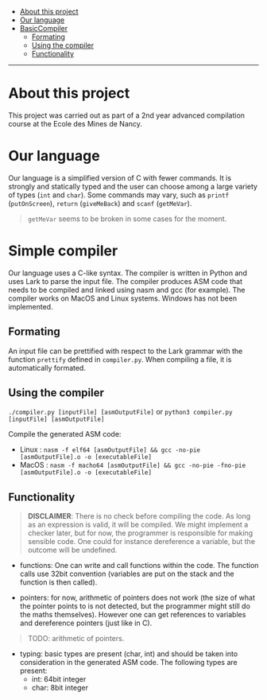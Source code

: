 - [About this project](#about-this-project)
- [Our language](#our-language)
- [BasicCompiler](#simple-compiler)
  * [Formating](#formating)
  * [Using the compiler](#using-the-compiler)
  * [Functionality](#functionality)

---

# About this project

This project was carried out as part of a 2nd year advanced compilation course at the Ecole des Mines de Nancy.

# Our language

Our language is a simplified version of C with fewer commands. It is strongly and statically typed and the user can choose among a large variety of types (`int` and `char`). Some commands may vary, such as `printf` (`putOnScreen`), `return` (`giveMeBack`) and `scanf` (`getMeVar`).

> `getMeVar` seems to be broken in some cases for the moment.


# Simple compiler

Our language uses a C-like syntax. The compiler is written in Python and uses Lark to parse the input file.
The compiler produces ASM code that needs to be compiled and linked using nasm and gcc (for example).
The compiler works on MacOS and Linux systems. Windows has not been implemented.

## Formating

An input file can be prettified with respect to the Lark grammar with the function `prettify` defined in `compiler.py`. When compiling a file, it is automatically formated.

## Using the compiler
`./compiler.py [inputFile] [asmOutputFile]` or
`python3 compiler.py [inputFile] [asmOutputFile]`

Compile the generated ASM code:
* Linux : `nasm -f elf64 [asmOutputFile] && gcc -no-pie [asmOutputFile].o -o [executableFile]`
* MacOS : `nasm -f macho64 [asmOutputFile] && gcc -no-pie -fno-pie [asmOutputFile].o -o [executableFile]`

## Functionality

>**DISCLAIMER**: There is no check before compiling the code. As long as an expression is valid, it will be compiled. We might implement a checker later, but for now, the programmer is responsible for making sensible code. One could for instance dereference a variable, but the outcome will be undefined.

* functions: One can write and call functions within the code. The function calls use 32bit convention (variables are put on the stack and the function is then called).

* pointers: for now, arithmetic of pointers does not work (the size of what the pointer points to is not detected, but the programmer might still do the maths themselves). However one can get references to variables and dereference pointers (just like in C).
> TODO: arithmetic of pointers.

* typing: basic types are present (char, int) and should be taken into consideration in the generated ASM code. The following types are present:
    * int: 64bit integer
    * char: 8bit integer
